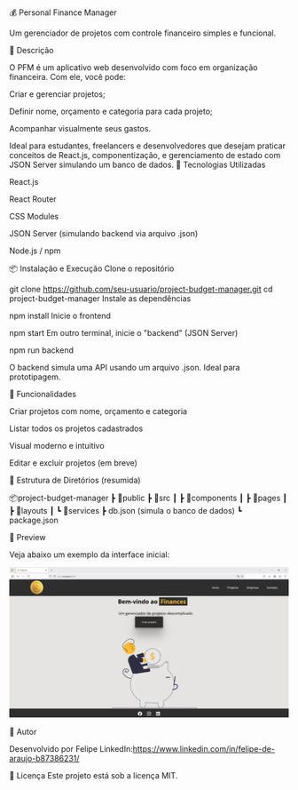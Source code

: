💰 Personal Finance Manager

Um gerenciador de projetos com controle financeiro simples e funcional.

📌 Descrição

O PFM é um aplicativo web desenvolvido com foco em organização financeira. Com ele, você pode:

Criar e gerenciar projetos;

Definir nome, orçamento e categoria para cada projeto;

Acompanhar visualmente seus gastos.

Ideal para estudantes, freelancers e desenvolvedores que desejam praticar conceitos de React.js, componentização, e gerenciamento de estado com JSON Server simulando um banco de dados. 🚀 Tecnologias Utilizadas

React.js

React Router

CSS Modules

JSON Server (simulando backend via arquivo .json)

Node.js / npm

📦 Instalação e Execução
Clone o repositório

git clone https://github.com/seu-usuario/project-budget-manager.git cd project-budget-manager
Instale as dependências

npm install
Inicie o frontend

npm start
Em outro terminal, inicie o "backend" (JSON Server)

npm run backend

O backend simula uma API usando um arquivo .json. Ideal para prototipagem.

🧪 Funcionalidades

Criar projetos com nome, orçamento e categoria

Listar todos os projetos cadastrados

Visual moderno e intuitivo

Editar e excluir projetos (em breve)

📁 Estrutura de Diretórios (resumida)

📦project-budget-manager ┣ 📂public ┣ 📂src ┃ ┣ 📂components ┃ ┣ 📂pages ┃ ┣ 📂layouts ┃ ┗ 📂services ┣ db.json (simula o banco de dados) ┗ package.json

📸 Preview

Veja abaixo um exemplo da interface inicial:

<img src="./finances/src/components/img/preview.png">

🧠 Autor

Desenvolvido por Felipe 
LinkedIn:https://www.linkedin.com/in/felipe-de-araujo-b87386231/

📃 Licença Este projeto está sob a licença MIT.

